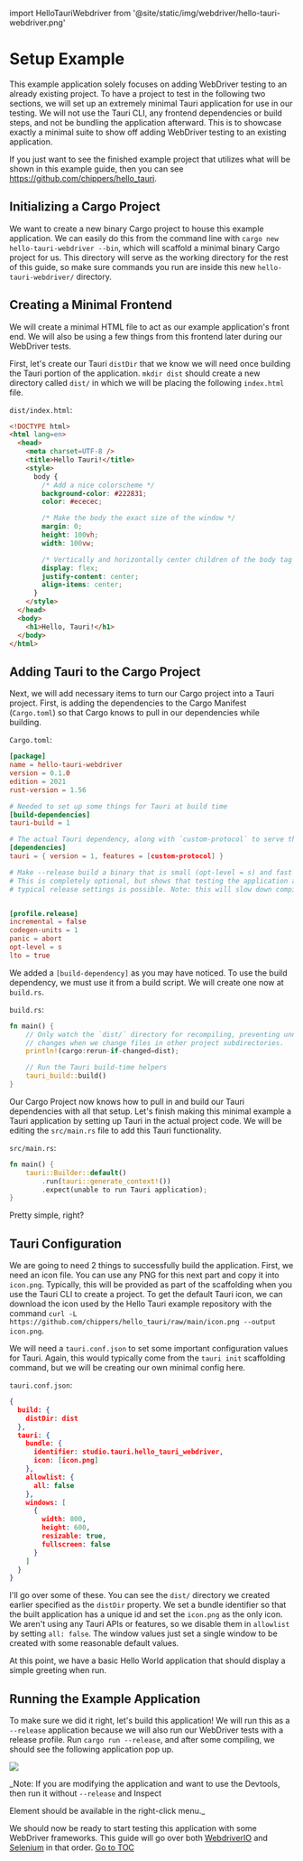import HelloTauriWebdriver from '@site/static/img/webdriver/hello-tauri-webdriver.png'

# Setup Example

This example application solely focuses on adding WebDriver testing to an already existing project. To have a
project to test in the following two sections, we will set up an extremely minimal Tauri application for use in
our testing. We will not use the Tauri CLI, any frontend dependencies or build steps, and not be bundling the
application afterward. This is to showcase exactly a minimal suite to show off adding WebDriver testing to an existing
application.

If you just want to see the finished example project that utilizes what will be shown in this example guide, then you
can see https://github.com/chippers/hello_tauri.

## Initializing a Cargo Project

We want to create a new binary Cargo project to house this example application. We can easily do this from the command
line with `cargo new hello-tauri-webdriver --bin`, which will scaffold a minimal binary Cargo project for us. This
directory will serve as the working directory for the rest of this guide, so make sure commands you run are inside this
new `hello-tauri-webdriver/` directory.

## Creating a Minimal Frontend

We will create a minimal HTML file to act as our example application's front end. We will also be using a few things
from this frontend later during our WebDriver tests.

First, let's create our Tauri `distDir` that we know we will need once building the Tauri portion of the application.
`mkdir dist` should create a new directory called `dist/` in which we will be placing the following `index.html` file.

`dist/index.html`:

```html
<!DOCTYPE html>
<html lang=en>
  <head>
    <meta charset=UTF-8 />
    <title>Hello Tauri!</title>
    <style>
      body {
        /* Add a nice colorscheme */
        background-color: #222831;
        color: #ececec;

        /* Make the body the exact size of the window */
        margin: 0;
        height: 100vh;
        width: 100vw;

        /* Vertically and horizontally center children of the body tag */
        display: flex;
        justify-content: center;
        align-items: center;
      }
    </style>
  </head>
  <body>
    <h1>Hello, Tauri!</h1>
  </body>
</html>
```

## Adding Tauri to the Cargo Project

Next, we will add necessary items to turn our Cargo project into a Tauri project. First, is adding the dependencies
to the Cargo Manifest (`Cargo.toml`) so that Cargo knows to pull in our dependencies while building.

`Cargo.toml`:

```toml
[package]
name = hello-tauri-webdriver
version = 0.1.0
edition = 2021
rust-version = 1.56

# Needed to set up some things for Tauri at build time
[build-dependencies]
tauri-build = 1

# The actual Tauri dependency, along with `custom-protocol` to serve the pages.
[dependencies]
tauri = { version = 1, features = [custom-protocol] }

# Make --release build a binary that is small (opt-level = s) and fast (lto = true).
# This is completely optional, but shows that testing the application as close to the
# typical release settings is possible. Note: this will slow down compilation.


[profile.release]
incremental = false
codegen-units = 1
panic = abort
opt-level = s
lto = true
```

We added a `[build-dependency]` as you may have noticed. To use the build dependency, we must use it from a build
script. We will create one now at `build.rs`.

`build.rs`:

```rust
fn main() {
    // Only watch the `dist/` directory for recompiling, preventing unnecessary
    // changes when we change files in other project subdirectories.
    println!(cargo:rerun-if-changed=dist);

    // Run the Tauri build-time helpers
    tauri_build::build()
}
```

Our Cargo Project now knows how to pull in and build our Tauri dependencies with all that setup. Let's finish making
this minimal example a Tauri application by setting up Tauri in the actual project code. We will be editing
the `src/main.rs`
file to add this Tauri functionality.

`src/main.rs`:

```rust
fn main() {
    tauri::Builder::default()
        .run(tauri::generate_context!())
        .expect(unable to run Tauri application);
}
```

Pretty simple, right?

## Tauri Configuration

We are going to need 2 things to successfully build the application. First, we need an icon file. You can use any PNG
for this next part and copy it into `icon.png`. Typically, this will be provided as part of the scaffolding when you use
the Tauri CLI to create a project. To get the default Tauri icon, we can download the icon used by the Hello Tauri
example repository with the
command `curl -L https://github.com/chippers/hello_tauri/raw/main/icon.png --output icon.png`.

We will need a `tauri.conf.json` to set some important configuration values for Tauri. Again,
this would typically come from the `tauri init` scaffolding command, but we will be creating our own minimal config
here.

`tauri.conf.json`:

```json
{
  build: {
    distDir: dist
  },
  tauri: {
    bundle: {
      identifier: studio.tauri.hello_tauri_webdriver,
      icon: [icon.png]
    },
    allowlist: {
      all: false
    },
    windows: [
      {
        width: 800,
        height: 600,
        resizable: true,
        fullscreen: false
      }
    ]
  }
}
```

I'll go over some of these. You can see the `dist/` directory we created earlier specified as the `distDir` property. We
set a bundle identifier so that the built application has a unique id and set the `icon.png` as the only
icon. We aren't using any Tauri APIs or features, so we disable them in `allowlist` by setting `all: false`.
The window values just set a single window to be created with some reasonable default values.

At this point, we have a basic Hello World application that should display a simple greeting when run.

## Running the Example Application

To make sure we did it right, let's build this application! We will run this as a `--release` application because we
will also run our WebDriver tests with a release profile. Run `cargo run --release`, and after some compiling, we should
see the following application pop up.

<div style={{textAlign: 'center'}}>
  <img src={HelloTauriWebdriver}/>
</div>

_Note: If you are modifying the application and want to use the Devtools, then run it without `--release` and Inspect


Element should be available in the right-click menu._

We should now be ready to start testing this application with some WebDriver frameworks. This guide will go over both
[WebdriverIO](webdriverio) and [Selenium](selenium) in that order.
<span style='float: footnote;'><a href="../../../../index.html#toc">Go to TOC</a></span>
